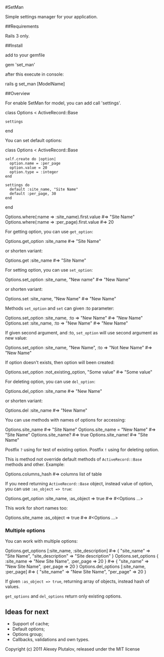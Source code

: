 #SetMan

Simple settings manager for your application.

##Requirements

Rails 3 only.

##Install

add to your gemfile
  
  gem 'set_man'

after this execute in console:

  rails g set_man [ModelName]

##Overview

For enable SetMan for model, you can add call 'settings'.

  class Options < ActiveRecord::Base

    settings

  end

You can set default options:

  class Options < ActiveRecord::Base

    self.create do |option|
      option.name = :per_page
      option.value = 20
      option.type = :integer
    end

    settings do 
      default :site_name, "Site Name"
      default :per_page, 30
    end

  end

  Options.where(:name => :site_name).first.value #=> "Site Name"
  Options.where(:name => :per_page).first.value #=> 20

For getting option, you can use `get_option`:

  Options.get_option :site_name #=> "Site Name"
  
or shorten variant:

  Options.get :site_name #=> "Site Name"

For setting option, you can use `set_option`:

  Options.set_option :site_name, "New name" #=> "New Name"

or shorten variant:

  Options.set :site_name, "New Name" #=> "New Name"

Methods `set_option` and `set` can given :to parameter:

  Options.set_option :site_name, :to => "New Name" #=> "New Name"
  Options.set :site_name, :to => "New Name" #=> "New Name"

If given second argument, and :to, `set_option` will use second argument as new value:

  Options.set_option :site_name, "New Name", :to => "Not New Name" #=> "New Name"

If option doesn't exists, then option will been created:

  Options.set_option :not_existing_option, "Some value" #=> "Some value"

For deleting option, you can use `del_option`:
  
  Options.del_option :site_name #=> "New Name"

or shorten variant:

  Options.del :site_name #=> "New Name"

You can use methods with names of options for accessing:

  Options.site_name #=> "Site Name"
  Options.site_name = "New Name" #=> "Site Name"
  Options.site_name? #=> true
  Options.site_name! #=> "Site Name"

Postfix `?` using for test of existing option.
Postfix `!` using for deleting option.

This is method not override default methods of `ActiveRecord::Base` methods and other. Example:

  Options.columns_hash #=> columns list of table

If you need returning `ActiveRecord::Base` object, instead value of option, you can use `:as_object => true`:

  Options.get_option :site_name, :as_object => true #=> #<Options ...>

This work for short names too:
  
  Options.site_name :as_object => true #=> #<Options ...>

### Multiple options

You can work with multiple options:

  Options.get_options [:site_name, :site_description] #=> { "site_name" => "Site Name", "site_description" => "Site description" }
  Options.set_options { :site_name => "New Site Name", :per_page => 20 } #=> { "site_name" => "New Site Name", :per_page => 20 }
  Options.del_options [:site_name, :per_page] #=> { "site_name" => "New Site Name", "per_page" => 20 }

If given `:as_object => true`, returning array of objects, instead hash of values.

`get_options` and `del_options` return only existing options.

## Ideas for next

* Support of cache;
* Default options;
* Options group;
* Callbacks, validations and own types.

Copyright (c) 2011 Alexey Plutalov, released under the MIT license
